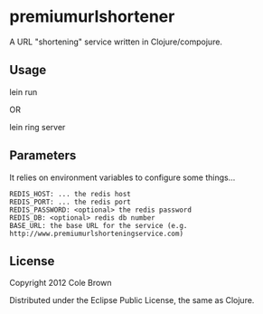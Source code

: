 # premiumurlshortener

A URL "shortening" service written in Clojure/compojure.

## Usage

lein run

OR

lein ring server

## Parameters

It relies on environment variables to configure some things...

    REDIS_HOST: ... the redis host
    REDIS_PORT: ... the redis port
    REDIS_PASSWORD: <optional> the redis password
    REDIS_DB: <optional> redis db number
    BASE_URL: the base URL for the service (e.g. http://www.premiumurlshorteningservice.com)

## License

Copyright 2012 Cole Brown

Distributed under the Eclipse Public License, the same as Clojure.
